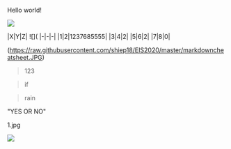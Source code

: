 Hello world!  

![](https://baike.baidu.com/pic/上海交通大学/131671/1/42166d224f4a20a4fff87ceb9c529822720ed03c?fr=lemma&ct=single#aid=1&pic=42166d224f4a20a4fff87ceb9c529822720ed03c.png)

|X|Y|Z|
![](
|-|-|-|
|1|2|1237685555|
|3|4|2|
|5|6|2|
|7|8|0|

(https://raw.githubusercontent.com/shiep18/EIS2020/master/markdowncheatsheet.JPG)

>123

>if

>rain

"YES OR NO"

1.jpg

![](https://baike.baidu.com/pic/上海交通大学/131671/1/42166d224f4a20a4fff87ceb9c529822720ed03c?fr=lemma&ct=single#aid=1&pic=42166d224f4a20a4fff87ceb9c529822720ed03c.png)
